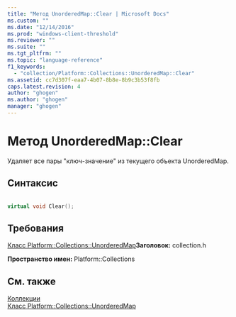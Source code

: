 ```yaml
---
title: "Метод UnorderedMap::Clear | Microsoft Docs"
ms.custom: ""
ms.date: "12/14/2016"
ms.prod: "windows-client-threshold"
ms.reviewer: ""
ms.suite: ""
ms.tgt_pltfrm: ""
ms.topic: "language-reference"
f1_keywords: 
  - "collection/Platform::Collections::UnorderedMap::Clear"
ms.assetid: cc7d307f-eaa7-4b07-8b8e-8b9c3b53f8fb
caps.latest.revision: 4
author: "ghogen"
ms.author: "ghogen"
manager: "ghogen"
---
```

# Метод UnorderedMap::Clear
Удаляет все пары "ключ\-значение" из текущего объекта UnorderedMap.  
  
## Синтаксис  
  
```cpp  
  
virtual void Clear();   
```  
  
## Требования  
 [Класс Platform::Collections::UnorderedMap](../cppcx/platform-collections-unorderedmap-class.md)**Заголовок:** collection.h  
  
 **Пространство имен:** Platform::Collections  
  
## См. также  
 [Коллекции](../cppcx/collections-c-cx.md)   
 [Класс Platform::Collections::UnorderedMap](../cppcx/platform-collections-unorderedmap-class.md)